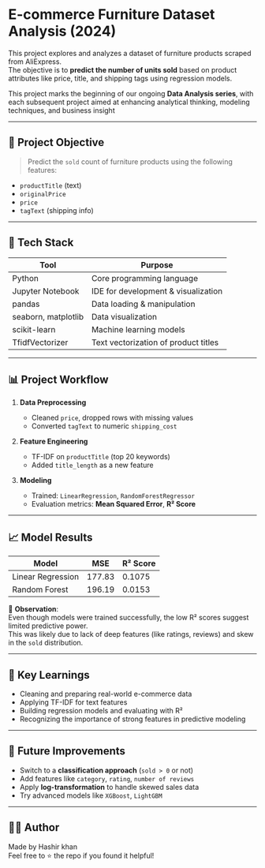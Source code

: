 #  E-commerce Furniture Dataset Analysis (2024)


This project explores and analyzes a dataset of furniture products scraped from AliExpress.  
The objective is to **predict the number of units sold** based on product attributes like price, title, and shipping tags using regression models.

This project marks the beginning of our ongoing **Data Analysis series**, with each subsequent project aimed at enhancing analytical thinking, modeling techniques, and business insight

---

## 📌 Project Objective

> Predict the `sold` count of furniture products using the following features:
- `productTitle` (text)
- `originalPrice`
- `price`
- `tagText` (shipping info)

---

## 🧰 Tech Stack

| Tool | Purpose |
|------|---------|
| Python | Core programming language |
| Jupyter Notebook | IDE for development & visualization |
| pandas | Data loading & manipulation |
| seaborn, matplotlib | Data visualization |
| scikit-learn | Machine learning models |
| TfidfVectorizer | Text vectorization of product titles |

---

## 📊 Project Workflow

1. **Data Preprocessing**  
   - Cleaned `price`, dropped rows with missing values  
   - Converted `tagText` to numeric `shipping_cost`

2. **Feature Engineering**  
   - TF-IDF on `productTitle` (top 20 keywords)  
   - Added `title_length` as a new feature

3. **Modeling**  
   - Trained: `LinearRegression`, `RandomForestRegressor`  
   - Evaluation metrics: **Mean Squared Error**, **R² Score**

---

## 📈 Model Results

| Model             | MSE       | R² Score     |
|------------------|-----------|--------------|
| Linear Regression| 177.83    | 0.1075       |
| Random Forest    | 196.19    | 0.0153       |

🔎 **Observation**:  
Even though models were trained successfully, the low R² scores suggest limited predictive power.  
This was likely due to lack of deep features (like ratings, reviews) and skew in the `sold` distribution.

---

## 🧠 Key Learnings

- Cleaning and preparing real-world e-commerce data
- Applying TF-IDF for text features
- Building regression models and evaluating with R²
- Recognizing the importance of strong features in predictive modeling

---

## 🚀 Future Improvements

- Switch to a **classification approach** (`sold > 0` or not)
- Add features like `category`, `rating`, `number of reviews`
- Apply **log-transformation** to handle skewed sales data
- Try advanced models like `XGBoost`, `LightGBM`


---

## 🙋‍♂️ Author

Made by Hashir khan   
Feel free to ⭐ the repo if you found it helpful!


